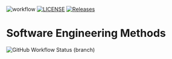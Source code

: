 ![workflow](https://github.com/neilalec1/sem-cw/actions/workflows/main.yml/badge.svg)
[![LICENSE](https://img.shields.io/github/license/neilalec1/sem-cw.svg?style=flat-square)](https://github.com/neilalec1/sem-cw/blob/master/LICENSE)
[![Releases](https://img.shields.io/github/release/neilalec1/sem-cw/all.svg?style=flat-square)](https://github.com/neilalec1/sem-cw/releases)
# Software Engineering Methods
![GitHub Workflow Status (branch)](https://img.shields.io/github/actions/workflow/status/neilalec1/sem-cw/main.yml?branch=develop)


